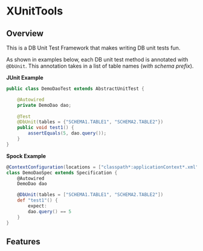 # XUnitTools

## Overview

This is a DB Unit Test Framework that makes writing DB unit tests fun.

As shown in examples below, each DB unit test method is annotated with `@DbUnit`. This annotation takes in a list of table names (*with schema prefix*).

**JUnit Example**

```java
public class DemoDaoTest extends AbstractUnitTest {

    @Autowired
    private DemoDao dao;
    
    @Test
    @DbUnit(tables = {"SCHEMA1.TABLE1", "SCHEMA2.TABLE2"})
    public void test1() {
        assertEquals(5, dao.query());
    }
}
```

**Spock Example**

```groovy
@ContextConfiguration(locations = ["classpath*:applicationContext*.xml"])
class DemoDaoSpec extends Specification {
    @Autowired
    DemoDao dao

    @DbUnit(tables = ["SCHEMA1.TABLE1", "SCHEMA2.TABLE2"])
    def "test1"() {
        expect:
        dao.query() == 5
    }
}
```

## Features

